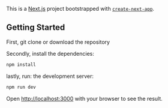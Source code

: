 This is a [Next.js](https://nextjs.org/) project bootstrapped with [`create-next-app`](https://github.com/vercel/next.js/tree/canary/packages/create-next-app).

## Getting Started

First, git clone or download the repository

Secondly, install the dependencies:

```bash
npm install
```

lastly, run: the development server:

```bash
npm run dev
```
Open [http://localhost:3000](http://localhost:3000) with your browser to see the result.
